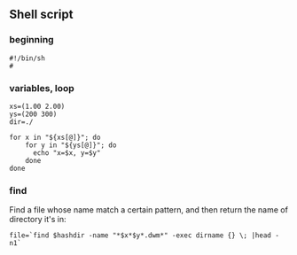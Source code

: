 ## Shell script

### beginning
```
#!/bin/sh
#
```

### variables, loop
```
xs=(1.00 2.00)
ys=(200 300)
dir=./

for x in "${xs[@]}"; do
    for y in "${ys[@]}"; do
      echo "x=$x, y=$y"
    done
done
```

### find
Find a file whose name match a certain pattern, and then return the name of directory it's in:
```
file=`find $hashdir -name "*$x*$y*.dwm*" -exec dirname {} \; |head -n1`
```
